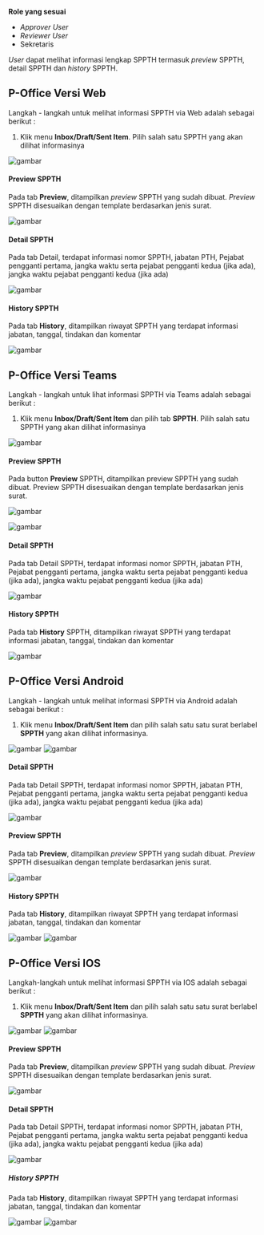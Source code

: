 **Role yang sesuai**

- *Approver User*
- *Reviewer User*
- Sekretaris

*User* dapat melihat informasi lengkap SPPTH termasuk *preview* SPPTH, detail SPPTH dan *history* SPPTH.

## **P-Office Versi Web**

Langkah - langkah untuk melihat informasi SPPTH via Web adalah sebagai berikut :

1. Klik menu **Inbox/Draft/Sent Item**. Pilih salah satu SPPTH yang akan dilihat informasinya

![gambar](SPPTH/SPPTH_Web/02TH25.png)

#### **Preview SPPTH**

Pada tab **Preview**, ditampilkan *preview* SPPTH yang sudah dibuat. *Preview* SPPTH disesuaikan dengan template berdasarkan jenis surat.

![gambar](SPPTH/SPPTH_Web/02TH26.png)

#### **Detail SPPTH**

Pada tab Detail, terdapat informasi nomor SPPTH, jabatan PTH, Pejabat pengganti pertama, jangka waktu serta pejabat pengganti kedua (jika ada), jangka waktu pejabat pengganti kedua (jika ada)

![gambar](SPPTH/SPPTH_Web/02TH27.png)

#### **History SPPTH**

Pada tab **History**, ditampilkan riwayat SPPTH yang terdapat informasi jabatan, tanggal, tindakan dan komentar

![gambar](SPPTH/SPPTH_Web/02TH28.png)

## **P-Office Versi Teams**

Langkah - langkah untuk lihat informasi SPPTH via Teams adalah sebagai berikut :

1.    Klik menu **Inbox/Draft/Sent Item** dan pilih tab **SPPTH**. Pilih salah satu SPPTH yang akan dilihat informasinya

![gambar](SPPTH/SPPTH_Teams/SPPTH25.png)

#### **Preview SPPTH**

Pada button **Preview** SPPTH, ditampilkan preview SPPTH yang sudah dibuat. Preview SPPTH disesuaikan dengan template berdasarkan jenis surat.

![gambar](SPPTH/SPPTH_Teams/SPPTH26.png)

![gambar](SPPTH/SPPTH_Teams/SPPTH27.png)

#### **Detail SPPTH**

Pada tab Detail SPPTH, terdapat informasi nomor SPPTH, jabatan PTH, Pejabat pengganti pertama, jangka waktu serta pejabat pengganti kedua (jika ada), jangka waktu pejabat pengganti kedua (jika ada)

![gambar](SPPTH/SPPTH_Teams/SPPTH28.png)

#### **History SPPTH**

Pada tab **History** SPPTH, ditampilkan riwayat SPPTH yang terdapat informasi jabatan, tanggal, tindakan dan komentar

![gambar](SPPTH/SPPTH_Teams/SPPTH29.png)

## **P-Office Versi Android**

Langkah - langkah untuk melihat informasi SPPTH via Android adalah sebagai berikut :

1. Klik menu **Inbox/Draft/Sent Item** dan pilih salah satu satu surat berlabel **SPPTH** yang akan dilihat informasinya.

![gambar](SPPTH/SPPTH_Android/InfoSPPTH/02A01.jpg) ![gambar](SPPTH/SPPTH_Android/InfoSPPTH/02A02.jpg)

#### **Detail SPPTH**

Pada tab Detail SPPTH, terdapat informasi nomor SPPTH, jabatan PTH, Pejabat pengganti pertama, jangka waktu serta pejabat pengganti kedua (jika ada), jangka waktu pejabat pengganti kedua (jika ada)

![gambar](SPPTH/SPPTH_Android/InfoSPPTH/02D01.jpg)

#### **Preview SPPTH**

Pada tab **Preview**, ditampilkan _preview_ SPPTH yang sudah dibuat. _Preview_ SPPTH disesuaikan dengan template berdasarkan jenis surat.

![gambar](SPPTH/SPPTH_Android/InfoSPPTH/02P01.jpg) 

#### **History SPPTH**

Pada tab **History**, ditampilkan riwayat SPPTH yang terdapat informasi jabatan, tanggal, tindakan dan komentar

![gambar](SPPTH/SPPTH_Android/InfoSPPTH/02H01.jpg) ![gambar](SPPTH/SPPTH_Android/InfoSPPTH/02H02.jpg)

## **P-Office Versi IOS**

Langkah-langkah untuk melihat informasi SPPTH via IOS adalah sebagai berikut :

1. Klik menu **Inbox/Draft/Sent Item** dan pilih salah satu satu surat berlabel **SPPTH** yang akan dilihat informasinya.

![gambar](SPPTH/SPPTH_Android/InfoSPPTH/02A01.jpg) ![gambar](SPPTH/SPPTH_Android/InfoSPPTH/02A02.jpg)

#### Preview SPPTH

Pada tab **Preview**, ditampilkan _preview_ SPPTH yang sudah dibuat. _Preview_ SPPTH disesuaikan dengan template berdasarkan jenis surat.

![gambar](SPPTH/SPPTH_Android/InfoSPPTH/02P01.jpg) 

#### Detail SPPTH

Pada tab Detail SPPTH, terdapat informasi nomor SPPTH, jabatan PTH, Pejabat pengganti pertama, jangka waktu serta pejabat pengganti kedua (jika ada), jangka waktu pejabat pengganti kedua (jika ada)

![gambar](SPPTH/SPPTH_Android/InfoSPPTH/02D01.jpg)
 
##### History SPPTH

Pada tab **History**, ditampilkan riwayat SPPTH yang terdapat informasi jabatan, tanggal, tindakan dan komentar

![gambar](SPPTH/SPPTH_Android/InfoSPPTH/02H01.jpg) ![gambar](SPPTH/SPPTH_Android/InfoSPPTH/02H02.jpg)

